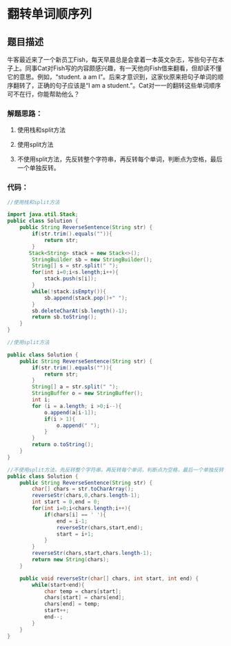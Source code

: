 # 翻转单词顺序列

## 题目描述
牛客最近来了一个新员工Fish，每天早晨总是会拿着一本英文杂志，写些句子在本子上。同事Cat对Fish写的内容颇感兴趣，有一天他向Fish借来翻看，但却读不懂它的意思。例如，“student. a am I”。后来才意识到，这家伙原来把句子单词的顺序翻转了，正确的句子应该是“I am a student.”。Cat对一一的翻转这些单词顺序可不在行，你能帮助他么？

### 解题思路：
1. 使用栈和split方法

2. 使用split方法

3. 不使用split方法，先反转整个字符串，再反转每个单词，判断点为空格，最后一个单独反转。


### 代码：


```java
//使用栈和split方法

import java.util.Stack;
public class Solution {
    public String ReverseSentence(String str) {
        if(str.trim().equals("")){
            return str;
        }
       Stack<String> stack = new Stack<>();
        StringBuilder sb = new StringBuilder();
        String[] s = str.split(" ");
        for(int i=0;i<s.length;i++){
            stack.push(s[i]);
        }
        while(!stack.isEmpty()){
            sb.append(stack.pop()+" ");
        }
        sb.deleteCharAt(sb.length()-1);
        return sb.toString();
    }
}

//使用split方法

public class Solution {
    public String ReverseSentence(String str) {
        if(str.trim().equals("")){
            return str;
        }
        String[] a = str.split(" ");
        StringBuffer o = new StringBuffer();
        int i;
        for (i = a.length; i >0;i--){
            o.append(a[i-1]);
            if(i > 1){
                o.append(" ");
            }
        }
        return o.toString();
    }
}

//不使用split方法，先反转整个字符串，再反转每个单词，判断点为空格，最后一个单独反转
public class Solution {
    public String ReverseSentence(String str) {
        char[] chars = str.toCharArray();
        reverseStr(chars,0,chars.length-1);
        int start = 0,end = 0;
        for(int i=0;i<chars.length;i++){
            if(chars[i] == ' '){
                end = i-1;
                reverseStr(chars,start,end);
                start = i+1;
            }
        }
        reverseStr(chars,start,chars.length-1);
        return new String(chars);
    }

    public void reverseStr(char[] chars, int start, int end) {
        while(start<end){
            char temp = chars[start];
            chars[start] = chars[end];
            chars[end] = temp;
            start++;
            end--;
        }
    }
}

```